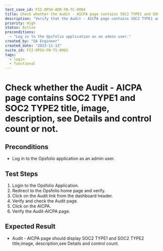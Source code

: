 ```yaml
---
test_case_id: FII-OPSU-ADR-FN-TC-0004
title: Check whether the Audit - AICPA page contains SOC2 TYPE1 and SOC2 TYPE2 title, image, description, see Details and control count or not.
description: "Verify that the Audit - AICPA page contains SOC2 TYPE1 and SOC2 TYPE2 title, image, description, see Details and control count or not."
priority: High
status: Active
preconditions: 
  - "Log in to the Opsfolio application as an admin user."
created_by: "QA Engineer"
created_date: "2023-11-13"
suite_id: FII-OPSU-FN-TS-0001
tags:
  - login
  - functional
---
```


# Check whether the Audit - AICPA page contains SOC2 TYPE1 and SOC2 TYPE2 title, image, description, see Details and control count or not.

## Preconditions

- Log in to the Opsfolio application as an admin user.

## Test Steps

1. Login to the Opsfolio Application.
2. Redirect to the Opsfolio home page and verify.
3. Click on the Audit link from the dashboard header.                                                          
4. Verify and check the Audit page.          
5. Click on the AICPA.                               
6. Verify the Audit-AICPA page.

## Expected Result

- Audit - AICPA page should display SOC2 TYPE1 and SOC2 TYPE2 title,image, description,see Details and control count.


